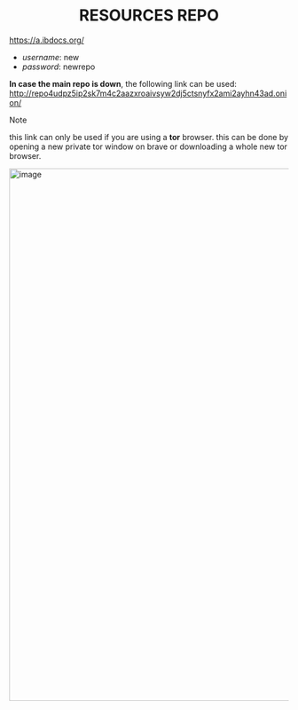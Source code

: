 <div align="center">

  # RESOURCES REPO

</div>

https://a.ibdocs.org/
-  *username*: new
-  *password*: newrepo

**In case the main repo is down**, the following link can be used:
http://repo4udpz5ip2sk7m4c2aazxroaivsyw2dj5ctsnyfx2ami2ayhn43ad.onion/

> [!NOTE]
> this link can only be used if you are using a **tor** browser.
> this can be done by opening a new private tor window on brave or downloading a whole new tor browser.
<img width="960" alt="image" src="https://github.com/ahmedosama160/IB-Seniors-2025/assets/59126305/89e2e147-f3f3-4e0a-befe-fe1195a21fd5">
